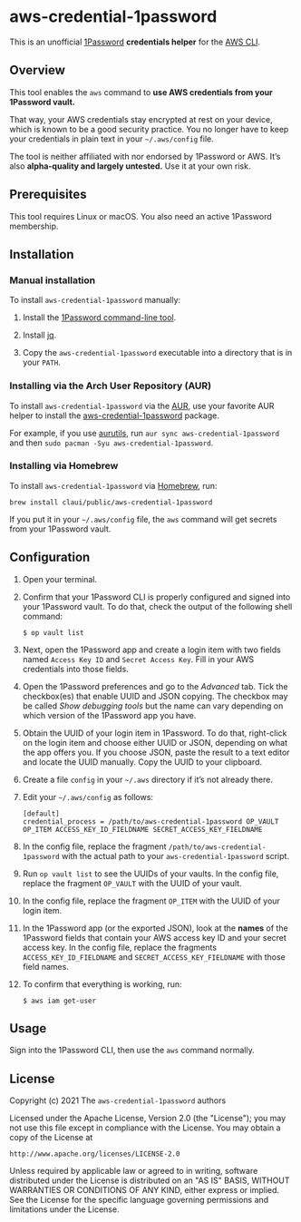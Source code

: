 # aws-credential-1password

This is an unofficial [1Password](https://1password.com/) **credentials helper** for the [AWS CLI](https://aws.amazon.com/cli/).

## Overview

This tool enables the `aws` command to **use AWS credentials from your 1Password vault.**

That way, your AWS credentials stay encrypted at rest on your device, which is known to be a good security practice. You no longer have to keep your credentials in plain text in your `~/.aws/config` file.

The tool is neither affiliated with nor endorsed by 1Password or AWS. It’s also **alpha-quality and largely untested.** Use it at your own risk.


## Prerequisites

This tool requires Linux or macOS. You also need an active 1Password membership.


## Installation

### Manual installation

To install `aws-credential-1password` manually:

1. Install the [1Password command-line tool](https://1password.com/downloads/command-line/).

2. Install [jq](https://stedolan.github.io/jq/).

3. Copy the `aws-credential-1password` executable into a directory that is in your `PATH`.


### Installing via the Arch User Repository (AUR)

To install `aws-credential-1password` via the [AUR](https://wiki.archlinux.org/title/Arch_User_Repository), use your favorite AUR helper to install the [aws-credential-1password](https://aur.archlinux.org/packages/aws-credential-1password/) package.

For example, if you use [aurutils](https://github.com/AladW/aurutils), run `aur sync aws-credential-1password` and then `sudo pacman -Syu aws-credential-1password`.


### Installing via Homebrew

To install `aws-credential-1password` via [Homebrew](https://brew.sh/), run:

```
brew install claui/public/aws-credential-1password
```

If you put it in your `~/.aws/config` file, the `aws` command will get secrets from your 1Password vault.


## Configuration

1. Open your terminal.

2. Confirm that your 1Password CLI is properly configured and signed into your 1Password vault. To do that, check the output of the following shell command:

    ```
    $ op vault list
    ```

3. Next, open the 1Password app and create a login item with two fields named `Access Key ID` and `Secret Access Key`. Fill in your AWS credentials into those fields.

4. Open the 1Password preferences and go to the _Advanced_ tab. Tick the checkbox(es) that enable UUID and JSON copying. The checkbox may be called _Show debugging tools_ but the name can vary depending on which version of the 1Password app you have.

5. Obtain the UUID of your login item in 1Password. To do that, right-click on the login item and choose either UUID or JSON, depending on what the app offers you. If you choose JSON, paste the result to a text editor and locate the UUID manually. Copy the UUID to your clipboard.

6. Create a file `config` in your `~/.aws` directory if it’s not already there.

7. Edit your `~/.aws/config` as follows:

    ```
    [default]
    credential_process = /path/to/aws-credential-1password OP_VAULT OP_ITEM ACCESS_KEY_ID_FIELDNAME SECRET_ACCESS_KEY_FIELDNAME
    ```

8. In the config file, replace the fragment `/path/to/aws-credential-1password` with the actual path to your `aws-credential-1password` script.

9. Run `op vault list` to see the UUIDs of your vaults. In the config file, replace the fragment `OP_VAULT` with the UUID of your vault.

10. In the config file, replace the fragment `OP_ITEM` with the UUID of your login item.

11. In the 1Password app (or the exported JSON), look at the **names** of the 1Password fields that contain your AWS access key ID and your secret access key. In the config file, replace the fragments `ACCESS_KEY_ID_FIELDNAME` and `SECRET_ACCESS_KEY_FIELDNAME` with those field names.

12. To confirm that everything is working, run:

    ```
    $ aws iam get-user
    ```


## Usage

Sign into the 1Password CLI, then use the `aws` command normally.


## License

Copyright (c) 2021 The `aws-credential-1password` authors

Licensed under the Apache License, Version 2.0 (the "License");
you may not use this file except in compliance with the License.
You may obtain a copy of the License at

    http://www.apache.org/licenses/LICENSE-2.0

Unless required by applicable law or agreed to in writing, software
distributed under the License is distributed on an "AS IS" BASIS,
WITHOUT WARRANTIES OR CONDITIONS OF ANY KIND, either express or implied.
See the License for the specific language governing permissions and
limitations under the License.
